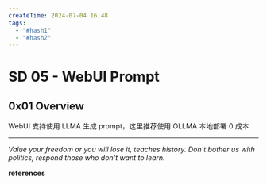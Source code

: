 ```yaml
---
createTime: 2024-07-04 16:48
tags:
  - "#hash1"
  - "#hash2"
---
```


# SD 05 - WebUI Prompt

## 0x01 Overview

WebUI 支持使用 LLMA 生成 prompt，这里推荐使用 OLLMA 本地部署 0 成本

---
*Value your freedom or you will lose it, teaches history. Don't bother us with politics, respond those who don't want to learn.*

**references**

